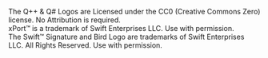 The Q++ & Q# Logos are Licensed under the CC0 (Creative Commons Zero) license. No Attribution is required.  
xPort&trade; is a trademark of Swift Enterprises LLC. Use with permission.  
The Swift&trade; Signature and Bird Logo are trademarks of Swift Enterprises LLC. All Rights Reserved. Use with permission.
